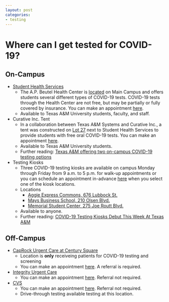 ```yaml
---
layout: post
categories:
- testing
---
```


# Where can I get tested for COVID-19?
## On-Campus

* [Student Health Services](https://shs.tamu.edu/)
  * The A.P. Beutel Health Center is [located](https://goo.gl/maps/CUZ6E6yFDsVEF7TV9) on Main Campus and offers students several different types of COVID-19 tests. COVID-19 tests through the Health Center are not free, but may be partially or fully covered by insurance. You can make an appointment [here](https://shs.tamu.edu/appointments/).
  * Available to Texas A&M University students, faculty, and staff. 
* Curative Inc. Tent
  * In a collaboration between Texas A&M Systems and Curative Inc., a tent was constructed on [Lot 27](https://goo.gl/maps/iPMsAV2Y7W2zJzpn8) next to Student Health Services to provide students with free oral COVID-19 tests. You can make an appointment [here](https://tamus.curativeinc.com/welcome).
  * Available to Texas A&M University students.
  * Further reading: [Texas A&M offering two on-campus COVID-19 testing options](http://www.thebatt.com/news/texas-a-m-offering-two-on-campus-covid-19-testing-options/article_45a96012-e031-11ea-9687-bbdb3b60fef0.html)
* Testing Kiosks
  * Three COVID-19 testing kiosks are available on campus Monday through Friday from 9 a.m. to 5 p.m. for walk-up appointments or you can schedule an appointment in-advance [here](https://tamus.curativeinc.com/welcome) when you select one of the kiosk locations. 
  * Locations
    * [Aggie Express Commons, 676 Lubbock St.](https://goo.gl/maps/tdPAcRSEEJPG3WTY8)
    * [Mays Business School, 210 Olsen Blvd.](https://g.page/MaysBusiness?share)
    * [Memorial Student Center, 275 Joe Routt Blvd.](https://goo.gl/maps/2mnoxDUCv7Tbh2F99)
  * Available to anyone. 
  * Further reading: [COVID-19 Testing Kiosks Debut This Week At Texas A&M](https://today.tamu.edu/2020/10/12/covid-19-testing-kiosks-debut-this-week-at-texas-am/)
  
## Off-Campus
* [CapRock Urgent Care at Century Square](https://caprockhealthsystem.com/caprock-urgent-care-century-square/)
  * Location is **only** receiveing patients for COVID-19 testing and screening
  * You can make an appointment [here](https://www.clockwisemd.com/hospitals/4444/visits/new). A referral is required. 
* [Integrity Urgent Care](https://www.integrityuc.com/covid-testing)
  * You can make an appointment [here](https://www.solvhealth.com/book-online/p8R180). Referral not required. 
* [CVS](https://www.cvs.com/store-locator/cvs-pharmacy-address/2411+Texas+Avenue+South-College+Station-TX-77840/storeid=6740?WT.mc_id=LS_GOOGLE_FS_6740)
  * You can make an appointment [here](https://www.cvs.com/minuteclinic/covid-19-testing?WT.ac=cvs-storelocator-searchpilot-header-covid-6740). Referral not required. 
  * Drive-through testing available testing at this location. 
